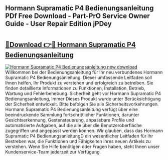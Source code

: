 ## Hormann Supramatic P4 Bedienungsanleitung PDf Free Download - Part-PrO Service Owner Guide - User Repair Edition jPDey

# <h2><a href="http://df3118.blite.top/?on=Hormann+Supramatic+P4+Bedienungsanleitung">🔗Download 👉🔴 Hormann Supramatic P4 Bedienungsanleitung</a></h2>

[![Hormann Supramatic P4 Bedienungsanleitung new download](https://i.imgur.com/lujVjoI.png)](http://df3118.blite.top/?on=Hormann+Supramatic+P4+Bedienungsanleitung)
Willkommen bei der Bedienungsanleitung für Ihr neu verbundenes Hormann Supramatic P4 Bedienungsanleitung. Dieser umfassende Leitfaden soll Ihnen helfen, Ihr Produkt zu verstehen und erfolgreich zu betreiben. Sie finden detaillierte Informationen zu Funktionen, Installation, Betrieb, Wartung und Fehlerbehebung. Sicherheit geht vor Hormann Supramatic P4 Bedienungsanleitung, Immer Dieses Produkt wurde unter Berücksichtigung der Sicherheit entwickelt. Bitte befolgen Sie alle Sicherheitsvorkehrungen. Hormann Supramatic P4 Bedienungsanleitung verfügt über eine beeindruckende Sammlung fortschrittlicher Funktionen, darunter Gesichtserkennung, Gestensteuerung, anpassbare Profile und automatisierte Aufgaben, auf die alle über die Benutzeroberfläche zugegriffen und angepasst werden können. Wir glauben, dass das Hormann Supramatic P4 BedienungsanleitungD ein wesentlicher Leitfaden für Ihr Bestreben war, die Funktionen und Fähigkeiten Ihres neuen Artikels zu verstehen. Wenn Sie Hilfe benötigen oder Fragen haben, steht Ihnen unser Kundenservice-Team jederzeit zur Verfügung.
